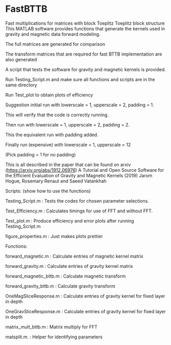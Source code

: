 # FastBTTB
Fast multiplications for matrices with block Toeplitz Toeplitz block structure
This MATLAB software provides functions that generate the kernels used in gravity and magnetic data forward modeling.

The full matrices are generated for comparison

The transform matrices that are required for fast BTTB implementation are also generated

A script that tests the software  for gravity and magnetic kernels is provided. 

Run Testing_Script.m and make sure all functions and scripts are in the same directory

Run Test_plot to obtain plots of efficiency

Suggestion initial run with lowerscale = 1, upperscale = 2, padding = 1. 

  This will verify that the code is correctly running.
  
  Then run with lowerscale = 1, upperscale = 2, padding = 2. 
  
  This the equivalent run with padding added. 
  
  Finally run (expensive) with lowerscale = 1, upperscale = 12 
  
  (Pick padding = 1 for no padding) 



This is all described in the paper that can be found on arxiv (https://arxiv.org/abs/1912.06976)
A Tutorial and Open Source Software for the Efficient Evaluation of Gravity and Magnetic Kernels (2019)
Jarom Hogue, Rosemary Renaut and Saeed Vatankhah

Scripts: (show how to use the functions)

  Testing_Script.m        : Tests the codes for chosen parameter selections. 

  Test_Efficiency.m       : Calculates timings for use of FFT and without FFT. 

  Test_plot.m             : Produce efficiency and error plots after running Testing_Script.m

  figure_properties.m     : Just makes plots prettier

Functions:

  forward_magnetic.m      : Calculate entries of magnetic kernel matrix
  
  forward_gravity.m       : Calculate entries of gravity kernel matrix
  
  forward_magnetic_bttb.m : Calculate magnetic transform 
  
  forward_gravity_bttb.m  : Calculate gravity transform 
  
  OneMagSliceResponse.m   : Calculate entries of gravity kernel for fixed layer in depth
  
  OneGravSliceResponse.m  : Calculate entries of gravity kernel for fixed layer in depth
  
  matrix_mult_bttb.m      : Matrix multiply for FFT
  
  matsplit.m.             : Helper for identifying parameters
